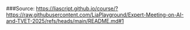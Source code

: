 ###Source: https://liascript.github.io/course/?https://raw.githubusercontent.com/LiaPlayground/Expert-Meeting-on-AI-and-TVET-2025/refs/heads/main/README.md#1
<!--

author: André Dietrich

email:  LiaScript@web.de

logo:   media/logo.jpg

script: https://cdnjs.cloudflare.com/ajax/libs/PapaParse/5.4.1/papaparse.min.js

import: https://raw.githubusercontent.com/liaTemplates/ABCjs/main/README.md

@CSV
<script run-once style="display:block" modify="false">
async function csvToMarkdownTable(csvFile) {
  const response = await fetch(csvFile);
  const text = await response.text();
  const rows = Papa.parse(text).data;
  let markdownTable = "| " + rows[0].join(" | ") + " |\n"; // Header
  markdownTable += "| " + rows[0].map(() => "---").join(" | ") + " |\n"; // Separator
  for (let i = 1; i < rows.length; i++) {
    if (rows[i].length === rows[0].length) {
      markdownTable += "| " + rows[i].join(" | ") + " |\n";
    }
  }
  send.lia("LIASCRIPT: <!-- data-type='none' --" + ">" + markdownTable);
}
csvToMarkdownTable("@0")
"LIA: wait"
</script>
@end

@WebSerial
<script>
(async function() {
  // Check if the Web Serial API is supported.
  if (!("serial" in navigator)) {
    console.error("Web Serial API is not supported in this browser.");
    return;
  }

  // Declare connection-related variables for later cleanup.
  let port = null;
  let reader = null;

  try {
    // Request and open the serial port.
    port = await navigator.serial.requestPort();
    await port.open({ baudRate: 115200 });

    // Create a TextEncoder instance.
    const encoder = new TextEncoder();
    // Function to stop any currently running code by sending Ctrl-C.
    async function stopCurrentProgram() {
      try {
        const writer = port.writable.getWriter();
        // Send Ctrl-C (ASCII 0x03) to interrupt any running code.
        await writer.write(encoder.encode("\x03"));
        // Wait briefly to allow the interrupt to be processed.
        await new Promise(resolve => setTimeout(resolve, 100));
        // Send a second Ctrl-C in case the first one was missed.
        await writer.write(encoder.encode("\x03"));
        writer.releaseLock();
      } catch (e) {
        console.error("Error sending Ctrl-C:", e);
      }
    }

    // Stop any running code before sending new code.
    await stopCurrentProgram();

    // Retrieve the entire Python code from the liascript input.
    const pythonCode = `@input(0)`;

    // Function to send code using MicroPython's paste mode.
    // In paste mode, the REPL buffers all lines until Ctrl‑D is received,
    // then it compiles and executes the entire code block at once.
    async function sendCodeInPasteMode(code) {
      const writer = port.writable.getWriter();
      // Enter paste mode (Ctrl‑E, ASCII 0x05).
      await writer.write(encoder.encode("\x05"));
      // Wait briefly for paste mode to be activated.
      await new Promise(resolve => setTimeout(resolve, 100));

      // Split the code into lines, preserving all indentation.
      const codeLines = code.split(/\r?\n/);
      for (const line of codeLines) {
        // Send each line exactly as-is, with CR+LF.
        await writer.write(encoder.encode(line + "\r\n"));
      }
      // Exit paste mode by sending Ctrl‑D (ASCII 0x04).
      await writer.write(encoder.encode("\x04"));
      writer.releaseLock();
      send.lia("LIA: terminal");
    }

    // Function that sends the code and reads output until the REPL prompt (">>>") is detected.
    // This ensures the entire block is executed before further input is allowed.
    async function sendCodeAndWaitForPrompt(code) {
      await sendCodeInPasteMode(code);
      let outputBuffer = "";
      const tempReader = port.readable.getReader();
      const decoder = new TextDecoder();
      let promptFound = false;

      while (!promptFound) {
        const { value, done } = await tempReader.read();
        if (done) break;
        if (value) {
          const text = decoder.decode(value);
          outputBuffer += text;
          console.stream(text);
          // Look for the REPL prompt (adjust if your prompt differs).
          if (outputBuffer.includes(">>>")) {
            promptFound = true;
          }
        }
      }
      await tempReader.releaseLock();
      return outputBuffer;
    }

    // Send the Python code and wait until the prompt is detected.
    await sendCodeAndWaitForPrompt(pythonCode);
    console.log("Python code executed and prompt detected.");

    // Now that execution is complete, enable terminal input.
    send.lia("LIA: terminal");

    // Start a global read loop to capture and display subsequent output.
    reader = port.readable.getReader();
    const globalDecoder = new TextDecoder();
    (async function readLoop() {
      try {
        while (true) {
          const { value, done } = await reader.read();
          if (done) {
            console.debug("Stream closed");
            send.lia("LIA: stop");
            break;
          }
          if (value) {
            console.stream(globalDecoder.decode(value));
          }
        }
      } catch (error) {
        console.error("Read error:", error);
      } finally {
        try { reader.releaseLock(); } catch (e) { /* ignore */ }
      }
    })();

    // Handler to send terminal input lines to MicroPython.
    send.handle("input", input => {
      (async function() {
        try {
          const writer = port.writable.getWriter();
          // Send the terminal input (preserving any whitespace) with CR+LF.
          await writer.write(encoder.encode(input + "\r\n"));
          writer.releaseLock();
        } catch (e) {
          console.error("Error sending input to MicroPython:", e);
        }
      })();
    });

    // Handler to clean up all connections and variables when a "stop" command is received.
    send.handle("stop", async () => {
      console.log("Cleaning up connections and stopping execution.");

      // Cancel the reader if it exists.
      if (reader) {
        try {
          await reader.cancel();
        } catch (e) {
          console.error("Error canceling reader:", e);
        }
        try { reader.releaseLock(); } catch (e) { /* ignore */ }
      }

      // Close the serial port if it's open.
      if (port) {
        try {
          await port.close();
        } catch (e) {
          console.error("Error closing port:", e);
        }
      }

      // Reset connection variables.
      port = null;
      reader = null;
      console.log("Cleanup complete.");
    });

  } catch (error) {
    console.error("Error connecting to the MicroPython device:", error);
    send.lia("LIA: stop");
  }
})();

"LIA: wait"
</script>
@end

@WebSerial2
<script>
(async function() {
  // Check if the Web Serial API is supported.
  if (!("serial" in navigator)) {
    console.error("Web Serial API is not supported in this browser.");
    return;
  }

  // Declare connection-related variables for later cleanup.
  let port = null;
  let reader = null;

  try {
    // First, check if a port was previously granted.
    const ports = await navigator.serial.getPorts();
    if (ports.length > 0) {
      port = ports[0];
      console.log("Reusing previously granted port.");
    } else {
      // If no port is available, request a new one.
      port = await navigator.serial.requestPort();
    }

    // Open the port at the typical MicroPython baud rate.
    await port.open({ baudRate: 115200 });

    // Create a TextEncoder instance.
    const encoder = new TextEncoder();

    // Function to stop any currently running code by sending Ctrl-C.
    async function stopCurrentProgram() {
      try {
        const writer = port.writable.getWriter();
        // Send Ctrl-C (ASCII 0x03) to interrupt any running code.
        await writer.write(encoder.encode("\x03"));
        // Wait briefly to allow the interrupt to be processed.
        await new Promise(resolve => setTimeout(resolve, 100));
        // Send a second Ctrl-C in case the first was missed.
        await writer.write(encoder.encode("\x03"));
        writer.releaseLock();
      } catch (e) {
        console.error("Error sending Ctrl-C:", e);
      }
    }

    // Stop any running code before sending new code.
    await stopCurrentProgram();

    // Retrieve the entire Python code from the liascript input.
    const pythonCode = `@input(0)`;

    // Function to send code using MicroPython's paste mode.
    // In paste mode, the REPL buffers all lines until Ctrl‑D is received,
    // then it compiles and executes the entire code block at once.
    async function sendCodeInPasteMode(code) {
      const writer = port.writable.getWriter();
      // Enter paste mode (Ctrl‑E, ASCII 0x05).
      await writer.write(encoder.encode("\x05"));
      // Wait briefly for paste mode to be activated.
      await new Promise(resolve => setTimeout(resolve, 100));
      
      // Split the code into lines, preserving all indentation.
      const codeLines = code.split(/\r?\n/);
      for (const line of codeLines) {
        // Send each line exactly as-is, with CR+LF.
        await writer.write(encoder.encode(line + "\r\n"));
      }
      // Exit paste mode by sending Ctrl‑D (ASCII 0x04).
      await writer.write(encoder.encode("\x04"));
      writer.releaseLock();
      send.lia("LIA: terminal");
    }

    // Function that sends the code and reads output until the REPL prompt (">>>") is detected.
    // This ensures the entire block is executed before further input is allowed.
    async function sendCodeAndWaitForPrompt(code) {
      await sendCodeInPasteMode(code);
      let outputBuffer = "";
      const tempReader = port.readable.getReader();
      const decoder = new TextDecoder();
      let promptFound = false;
      
      while (!promptFound) {
        const { value, done } = await tempReader.read();
        if (done) break;
        if (value) {
          const text = decoder.decode(value);
          outputBuffer += text;
          console.stream(text);
          // Look for the REPL prompt (adjust if your prompt differs).
          if (outputBuffer.includes(">>>")) {
            promptFound = true;
          }
        }
      }
      await tempReader.releaseLock();
      return outputBuffer;
    }

    // Send the Python code and wait until the prompt is detected.
    await sendCodeAndWaitForPrompt(pythonCode);
    console.log("Python code executed and prompt detected.");

    // Now that execution is complete, enable terminal input.
    send.lia("LIA: terminal");

    // Start a global read loop to capture and display subsequent output.
    reader = port.readable.getReader();
    const globalDecoder = new TextDecoder();
    (async function readLoop() {
      try {
        while (true) {
          const { value, done } = await reader.read();
          if (done) {
            console.debug("Stream closed");
            send.lia("LIA: stop");
            break;
          }
          if (value) {
            console.stream(globalDecoder.decode(value));
          }
        }
      } catch (error) {
        console.error("Read error:", error);
      } finally {
        try { reader.releaseLock(); } catch (e) { /* ignore */ }
      }
    })();

    // Handler to send terminal input lines to MicroPython.
    send.handle("input", input => {
      (async function() {
        try {
          const writer = port.writable.getWriter();
          // Send the terminal input (preserving any whitespace) with CR+LF.
          await writer.write(encoder.encode(input + "\r\n"));
          writer.releaseLock();
        } catch (e) {
          console.error("Error sending input to MicroPython:", e);
        }
      })();
    });

    // Handler to clean up all connections and variables when a "stop" command is received.
    send.handle("stop", async () => {
      console.log("Cleaning up connections and stopping execution.");

      // Cancel the reader if it exists.
      if (reader) {
        try {
          await reader.cancel();
        } catch (e) {
          console.error("Error canceling reader:", e);
        }
        try { reader.releaseLock(); } catch (e) { /* ignore */ }
      }

      // Close the serial port if it's open.
      if (port) {
        try {
          await port.close();
        } catch (e) {
          console.error("Error closing port:", e);
        }
      }

      // Reset connection variables.
      port = null;
      reader = null;
      console.log("Cleanup complete.");
    });

  } catch (error) {
    console.error("Error connecting to the MicroPython device:", error);
    send.lia("LIA: stop");
  }
})();

"LIA: wait"
</script>
@end

@style
@keyframes burn {
  0% {
    text-shadow: 0 0 5px #ff0, 0 0 10px #ff0, 0 0 15px #f00, 0 0 20px #f00,
      0 0 25px #f00, 0 0 30px #f00, 0 0 35px #f00;
  }
  50% {
    text-shadow: 0 0 10px #ff0, 0 0 15px #ff0, 0 0 20px #ff0, 0 0 25px #f00,
      0 0 30px #f00, 0 0 35px #f00, 0 0 40px #f00;
  }
  100% {
    text-shadow: 0 0 5px #ff0, 0 0 10px #ff0, 0 0 15px #f00, 0 0 20px #f00,
      0 0 25px #f00, 0 0 30px #f00, 0 0 35px #f00;
  }
}

.burning-text {
  font-weight: bold;
  color: #fff;
  animation: burn 1.5s infinite alternate;
}
@end

@burn: <span class="burning-text">@0</span>

-->